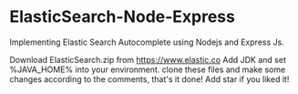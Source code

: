 # ElasticSearch-Node-Express
Implementing  Elastic Search Autocomplete using Nodejs and Express Js. 

Download ElasticSearch.zip from https://www.elastic.co
Add JDK and set  %JAVA_HOME% into your environment.
clone these files and make some changes according to the comments, that's it done!
Add star if you liked it!
